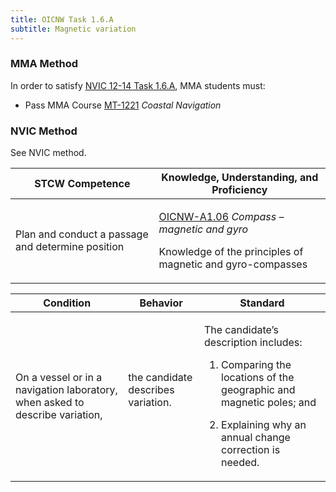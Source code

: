 ```yaml
---
title: OICNW Task 1.6.A 
subtitle: Magnetic variation
---
```



### MMA Method

In order to satisfy  [NVIC 12-14  Task  1.6.A](/stcw23/assets/images/nvic-12-14.pdf), MMA students must:

* Pass MMA Course  [MT-1221](MT-1221) *Coastal Navigation*


### NVIC Method

<a onclick="togglevisibility('nvic_methods')" >See NVIC method.</a>

<div id='nvic_methods' class='hide'>

<table>
<thead>
<tr>
<th class='forty'> STCW Competence </th>
<th class='sixty'> Knowledge, Understanding, and Proficiency </th>
</tr>
</thead>




<tbody>
<tr><td markdown='1'>

Plan and conduct a passage and determine position

</td><td markdown='1'>

[OICNW-A1.06](../../tables/21.html#OICNW-A1.06) *Compass – magnetic and gyro*

Knowledge of the principles of magnetic and gyro-compasses

</td></tr>


</tbody>
</table>


<table>
<thead>
<tr><th class='twenty'>  Condition </th><th class='twenty'> Behavior </th><th  class='sixty'>Standard </th></tr>
</thead>
<tbody >



<tr><td markdown='1'>

On a vessel or in a navigation laboratory, when asked to describe variation,

</td><td markdown='1'>

the candidate describes variation.

<br>

<div class="tooltip">
<span class="tooltiptext">
</span>
</div>


</td><td markdown='1'>

The candidate’s description includes:

1. Comparing the locations of the geographic and magnetic poles; and

2. Explaining why an annual change correction is needed.

</td></tr>
</tbody>
</table>
</div>

